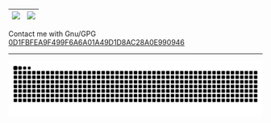 

| ![](http://github-profile-summary-cards.vercel.app/api/cards/profile-details?username=dhay3&theme=2077) | ![](https://github-readme-stats.vercel.app/api?username=dhay3&show_icons=true&theme=radical&hide_title=true) |
| ------------------------------------------------------------ | ------------------------------------------------------------ |



Contact me with Gnu/GPG [0D1FBFEA9F499F6A6A01A49D1D8AC28A0E990946](https://keys.openpgp.org/search?q=0D1FBFEA9F499F6A6A01A49D1D8AC28A0E990946) 

---

![](https://raw.githubusercontent.com/dhay3/dhay3/output/github-contribution-grid-snake.svg)
